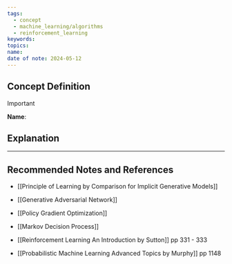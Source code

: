 ```yaml
---
tags:
  - concept
  - machine_learning/algorithms
  - reinforcement_learning
keywords: 
topics: 
name: 
date of note: 2024-05-12
---
```


## Concept Definition

>[!important]
>**Name**: 



## Explanation





-----------
##  Recommended Notes and References


- [[Principle of Learning by Comparison for Implicit Generative Models]]
- [[Generative Adversarial Network]]
- [[Policy Gradient Optimization]]
- [[Markov Decision Process]]


- [[Reinforcement Learning An Introduction by Sutton]] pp 331 - 333
- [[Probabilistic Machine Learning Advanced Topics by Murphy]] pp 1148
